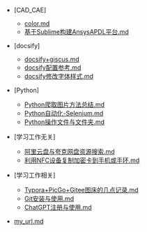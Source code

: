 <!-- _sidebar.md -->


* [CAD_CAE]
    * [color.md](/md_File/CAD_CAE/20220101-color.md)
    * [基于Sublime构建AnsysAPDL平台.md](/md_File/CAD_CAE/20220101-基于Sublime构建AnsysAPDL平台.md)

* [docsify]
    * [docsify+giscus.md](/md_File/docsify/20220101-docsify+giscus.md)
    * [docsify配置参考.md](/md_File/docsify/20230302-docsify配置参考.md)
    * [docsify修改字体样式.md](/md_File/docsify/20230314-docsify修改字体样式.md)

* [Python]
    * [Python爬取图片方法总结.md](/md_File/Python/20230314-Python爬取图片方法总结.md)
    * [Python自动化-Selenium.md](/md_File/Python/20230314-Python自动化-Selenium.md)
    * [Python操作文件与文件夹.md](/md_File/Python/20230317-Python操作文件与文件夹.md)

* [学习工作无关]
    * [阿里云盘与夸克网盘资源搜索.md](/md_File/学习工作无关/20230227-阿里云盘与夸克网盘资源搜索.md)
    * [利用NFC设备复制加密卡到手机或手环.md](/md_File/学习工作无关/20230318-利用NFC设备复制加密卡到手机或手环.md)

* [学习工作相关]
    * [Typora+PicGo+Gitee图床的几点记录.md](/md_File/学习工作相关/20230228-Typora+PicGo+Gitee图床的几点记录.md)
    * [Git安装与使用.md](/md_File/学习工作相关/20230301-Git安装与使用.md)
    * [ChatGPT注册与使用.md](/md_File/学习工作相关/20230303-ChatGPT注册与使用.md)


* [my_url.md](/md_File/20221212-my_url.md)
